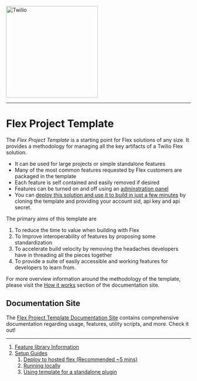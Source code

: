 <a  href="https://twilio-professional-services.github.io/flex-project-template/">
<img  src="https://static0.twilio.com/marketing/bundles/marketing/img/logos/wordmark-red.svg"  alt="Twilio"  width="250"  />
</a>
<br>

---

# Flex Project Template

The _Flex Project Template_ is a starting point for Flex solutions of any size. It provides a methodology for managing all the key artifacts of a Twilio Flex solution.  

- It can be used for large projects or simple standalone features
- Many of the most common features requested by Flex customers are packaged in the template
- Each feature is self contained and easily removed if desired  
- Features can be turned on and off using an [adminstration panel](https://twilio-professional-services.github.io/flex-project-template/feature-library/flex-v2/admin-ui)
- You can [deploy this solution and use it to build in just a few minutes](https://twilio-professional-services.github.io/flex-project-template/setup-guides/deploy-to-hosted-flex) by cloning the template and providing your account sid, api key and api secret.

The primary aims of this template are

1. To reduce the time to value when building with Flex
2. To Improve interoperability of features by proposing some standardization
3. To accelerate build velocity by removing the headaches developers have in threading all the pieces together
4. To provide a suite of easily accessible and working features for developers to learn from.

For more overview information around the methodology of the template, please visit the [How it works](https://twilio-professional-services.github.io/flex-project-template/how-it-works/overview) section of the documentation site.

## Documentation Site

The [Flex Project Template Documentation Site](https://twilio-professional-services.github.io/flex-project-template/) contains comprehensive documentation regarding usage, features, utility scripts, and more. Check it out!

---

1. [Feature library Information](https://twilio-professional-services.github.io/flex-project-template/feature-library/overview)
2. [Setup Guides](#setup-guides)
   1. [Deploy to hosted flex (Recommended ~5 mins)](https://twilio-professional-services.github.io/flex-project-template/setup-guides/deploy-to-hosted-flex)
   2. [Running locally](https://twilio-professional-services.github.io/flex-project-template/setup-guides/local-setup-and-use)
   3. [Using template for a standalone plugin](https://twilio-professional-services.github.io/flex-project-template/setup-guides/standalone-plugin-usage)

